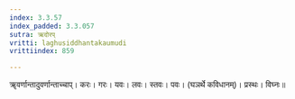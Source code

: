 ```yaml
---
index: 3.3.57
index_padded: 3.3.057
sutra: ऋदोरप्‌
vritti: laghusiddhantakaumudi
vrittiindex: 859

---
```

ॠवर्णान्तादुवर्णान्ताच्चाप्। करः। गरः। यवः। लवः। स्तवः। पवः। (घञर्थे कविधानम्)। प्रस्थः। विघ्नः॥
